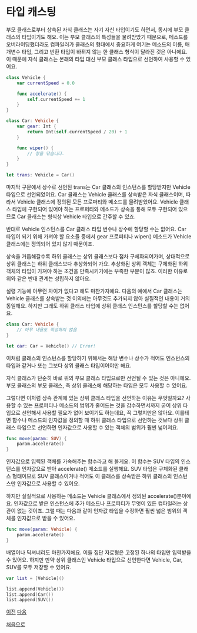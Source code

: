 # 타입 캐스팅

부모 클래스로부터 상속된 자식 클래스는 자기 자신 타입이기도 하면서, 동시에 부모 클래스의 타입이기도 해요. 이는 부모 클래스의 특성들을 물려받았기 때문으로, 메소드를 오버라이딩했더라도 컴파일러가 클래스의 형태에서 중요하게 여기는 메소드의 이름, 매개변수 타입, 그리고 반환 타입이 바뀌지 않는 한 클래스 형식이 달라진 것은 아니에요. 이 때문에 자식 클래스는 본래의 타입 대신 부모 클래스 타입으로 선언하여 사용할 수 있어요.

```swift
class Vehicle {
    var currentSpeed = 0.0

    func accelerate() {
        self.currentSpeed += 1
    }
}

class Car: Vehicle {
    var gear: Int {
        return Int(self.currentSpeed / 20) + 1
    }

    func wiper() {
        // 창을 닦습니다.
    }
}

let trans: Vehicle = Car()
```

마지막 구문에서 상수로 선언된 trans는 Car 클래스의 인스턴스를 할당받지만 Vehicle 타입으로 선언되었어요. Car 클래스는 Vehicle 클래스를 상속받은 자식 클래스이며, 따라서 Vehicle 클래스에 정의된 모든 프로퍼티와 메소드를 물려받았어요. Vehicle 클래스 타입에 구현되어 있어야 하는 프로퍼티와 메소드가 상속을 통해 모두 구현되어 있으므로 Car 클래스는 형식상 Vehicle 타입으로 간주할 수 있죠.

반대로 Vehicle 인스턴스를 Car 클래스 타입 변수나 상수에 할당할 수는 없어요. Car 타입이 되기 위해 가져야 할 요소들 중에서 gear 프로퍼티나 wiper() 메소드가 Vehicle 클래스에는 정의되어 있지 않기 때문이죠.

상속을 거듭해갈수록 하위 클래스는 상위 클래스보다 점차 구체화되어가며, 상대적으로 상위 클래스는 하위 클래스보다 추상화되어 가요. 추상화된 상위 객체는 구체화된 하위 객체의 타입이 가져야 하는 조건을 만족시키기에는 부족한 부분이 많죠. 이러한 이유로 위와 같은 반대 관계는 성립하지 않아요.

설령 기능에 아무런 차이가 없다고 해도 마찬가지에요. 다음의 예에서 Car 클래스는 Vehicle 클래스를 상속받는 것 이외에는 아무것도 추가되지 않아 실질적인 내용이 거의 동일해요. 하지만 그래도 하위 클래스 타입에 상위 클래스 인스턴스를 할당할 수는 없어요.

```swift
class Car: Vehicle {
    // 아무 내용도 작성하지 않음
}

let car: Car = Vehicle() // Error!
```

이처럼 클래스의 인스턴스를 할당하기 위해서는 해당 변수나 상수가 적어도 인스턴스의 타입과 같거나 또는 그보다 상위 클래스 타입이어야만 해요.

자식 클래스가 단순히 바로 위의 부모 클래스 타입으로만 선언될 수 있는 것은 아니에요. 부모 클래스의 부모 클래스, 즉 상위 클래스에 해당하는 타입은 모두 사용할 수 있어요.

그렇다면 이처럼 상속 관계에 있는 상위 클래스 타입을 선언하는 이유는 무엇일까요? 사용할 수 있는 프로퍼티나 메소드의 범위가 줄어드는 것을 감수하면서까지 굳이 상위 타입으로 선언해서 사용할 필요가 없어 보이기도 하는데요, 꼭 그렇지만은 않아요. 이를테면 함수나 메소드의 인자값을 정의할 때 하위 클래스 타입으로 선언하는 것보다 상위 클래스 타입으로 선언하면 인자값으로 사용할 수 있는 객체의 범위가 훨씬 넓어져요.

```swift
func move(param: SUV) {
    param.accelerate()
}
```

인자값으로 입력된 객체를 가속해주는 함수라고 해 볼게요. 이 함수는 SUV 타입의 인스턴스를 인자값으로 받아 accelerate() 메소드를 실행해요. SUV 타입은 구체화된 클래스 형태이므로 SUV 클래스이거나 적어도 이 클래스를 상속받은 하위 클래스의 인스턴스만 인자값으로 사용할 수 있어요.

하지만 실질적으로 사용하는 메소드는 Vehicle 클래스에서 정의된 accelerate()뿐이에요. 인자값으로 받은 인스턴스에 추가 메소드나 프로퍼티가 무엇이 있든 컴파일러는 상관이 없는 것이죠. 그럴 때는 다음과 같이 인자값 타입을 수정하면 훨씬 넓은 범위의 객체를 인자값으로 받을 수 있어요.

```swift
func move(param: Vehicle) {
    param.accelerate()
}
```

배열이나 딕셔너리도 마찬가지에요. 이들 집단 자료형은 고정된 하나의 타입만 입력받을 수 있어요. 하지만 만약 상위 클래스인 Vehicle 타입으로 선언한다면 Vehicle, Car, SUV를 모두 저장할 수 있어요.

```swift
var list = [Vehicle]()

list.append(Vehicle())
list.append(Car())
list.append(SUV())
```

[이전](https://github.com/MojitoBar/iOS-DeepDive/blob/main/%EA%BC%BC%EA%BC%BC%ED%95%9C_%EC%9E%AC%EC%9D%80%EC%94%A8%EC%9D%98_Swift_%EB%AC%B8%EB%B2%95%ED%8E%B8/8.4.2.md)
[다음](https://github.com/MojitoBar/iOS-DeepDive/blob/main/%EA%BC%BC%EA%BC%BC%ED%95%9C_%EC%9E%AC%EC%9D%80%EC%94%A8%EC%9D%98_Swift_%EB%AC%B8%EB%B2%95%ED%8E%B8/8.5.1.md)

[처음으로](https://github.com/MojitoBar/iOS-DeepDive/blob/main/%EA%BC%BC%EA%BC%BC%ED%95%9C_%EC%9E%AC%EC%9D%80%EC%94%A8%EC%9D%98_Swift_%EB%AC%B8%EB%B2%95%ED%8E%B8/README.md)
